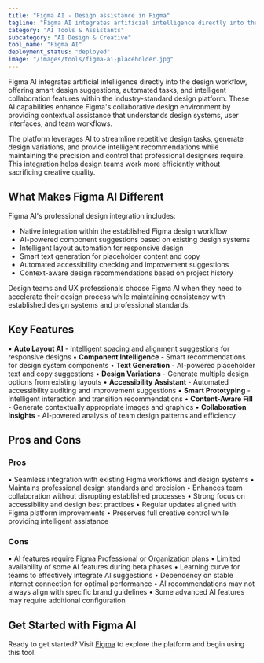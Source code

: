 ```yaml
---
title: "Figma AI - Design assistance in Figma"
tagline: "Figma AI integrates artificial intelligence directly into the design workflow, offering smart design suggestions, automated tasks, and intelligent collaboration features..."
category: "AI Tools & Assistants"
subcategory: "AI Design & Creative"
tool_name: "Figma AI"
deployment_status: "deployed"
image: "/images/tools/figma-ai-placeholder.jpg"
---
```


Figma AI integrates artificial intelligence directly into the design workflow, offering smart design suggestions, automated tasks, and intelligent collaboration features within the industry-standard design platform. These AI capabilities enhance Figma's collaborative design environment by providing contextual assistance that understands design systems, user interfaces, and team workflows.

The platform leverages AI to streamline repetitive design tasks, generate design variations, and provide intelligent recommendations while maintaining the precision and control that professional designers require. This integration helps design teams work more efficiently without sacrificing creative quality.

## What Makes Figma AI Different

Figma AI's professional design integration includes:
- Native integration within the established Figma design workflow
- AI-powered component suggestions based on existing design systems
- Intelligent layout automation for responsive design
- Smart text generation for placeholder content and copy
- Automated accessibility checking and improvement suggestions
- Context-aware design recommendations based on project history

Design teams and UX professionals choose Figma AI when they need to accelerate their design process while maintaining consistency with established design systems and professional standards.

## Key Features

• **Auto Layout AI** - Intelligent spacing and alignment suggestions for responsive designs
• **Component Intelligence** - Smart recommendations for design system components
• **Text Generation** - AI-powered placeholder text and copy suggestions
• **Design Variations** - Generate multiple design options from existing layouts
• **Accessibility Assistant** - Automated accessibility auditing and improvement suggestions
• **Smart Prototyping** - Intelligent interaction and transition recommendations
• **Content-Aware Fill** - Generate contextually appropriate images and graphics
• **Collaboration Insights** - AI-powered analysis of team design patterns and efficiency

## Pros and Cons

### Pros
• Seamless integration with existing Figma workflows and design systems
• Maintains professional design standards and precision
• Enhances team collaboration without disrupting established processes
• Strong focus on accessibility and design best practices
• Regular updates aligned with Figma platform improvements
• Preserves full creative control while providing intelligent assistance

### Cons
• AI features require Figma Professional or Organization plans
• Limited availability of some AI features during beta phases
• Learning curve for teams to effectively integrate AI suggestions
• Dependency on stable internet connection for optimal performance
• AI recommendations may not always align with specific brand guidelines
• Some advanced AI features may require additional configuration

## Get Started with Figma AI

Ready to get started? Visit [Figma](https://www.figma.com/) to explore the platform and begin using this tool.